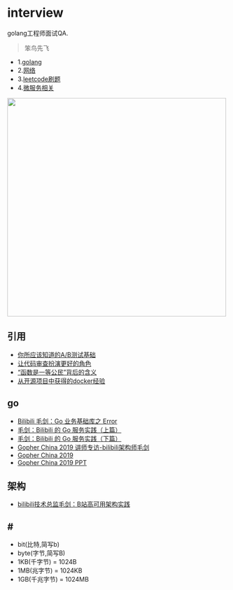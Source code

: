 # interview
golang工程师面试QA. 

> 笨鸟先飞

- 1.[golang](./go/README.md)
- 2.[网络](./network/README.md)
- 3.[leetcode刷题](./leetcode/README.md)
- 4.[微服务相关](./middleware/README.md) 

<img width="500px" src="https://camo.githubusercontent.com/2b507540e2681c1a25698f246b9dca69c30548ed66a7323075b0224cbb1bf058/68747470733a2f2f676f6c616e672e6f72672f646f632f676f706865722f6669766579656172732e6a7067"></img>

## 引用
- [你所应该知道的A/B测试基础](http://blog.leapoahead.com/2015/08/27/introduction-to-ab-testing/)
- [让代码审查扮演更好的角色](http://blog.leapoahead.com/2016/10/04/code-review-one-step-further/)
- [“函数是一等公民”背后的含义](http://blog.leapoahead.com/2015/09/19/function-as-first-class-citizen/)
- [从开源项目中获得的docker经验](http://blog.leapoahead.com/2015/10/07/docker-lessons-learned-md/)

## go
- [Bilibili 毛剑：Go 业务基础库之 Error ](https://mp.weixin.qq.com/s?__biz=MzA4ODg0NDkzOA==&mid=2247487124&idx=1&sn=0f6141c2ccd9a0abc4baf26e04f0fd4c&source=41#wechat_redirect)
- [毛剑：Bilibili 的 Go 服务实践（上篇）](https://mp.weixin.qq.com/s?__biz=MzA4ODg0NDkzOA==&mid=2247487505&idx=1&sn=c9de6535528d2102bee364937201f6e6&source=41#wechat_redirect)
- [毛剑：Bilibili 的 Go 服务实践（下篇）](https://mp.weixin.qq.com/s?__biz=MzA4ODg0NDkzOA==&mid=2247487504&idx=1&sn=9b8663676ee689e0fcd4b990ecf99f3d&source=41#wechat_redirect)
- [Gopher China 2019 讲师专访-bilibili架构师毛剑 ](https://www.sohu.com/a/303913388_657921)
- [Gopher China 2019](https://www.bilibili.com/video/BV1c4411g77Y?p=5)
- [Gopher China 2019 PPT](https://github.com/gopherchina/conference/blob/master/README.md)


## 架构
- [bilibili技术总监毛剑：B站高可用架构实践](https://zhuanlan.zhihu.com/p/139258985)


## \#
- bit(比特,简写b)
- byte(字节,简写B)
- 1KB(千字节) = 1024B
- 1MB(兆字节) = 1024KB
- 1GB(千兆字节) = 1024MB 
